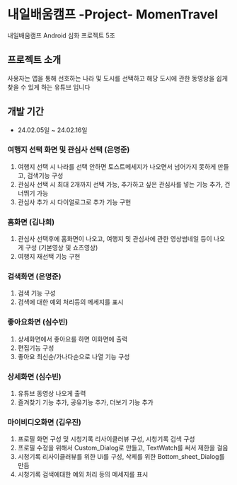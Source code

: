 # 내일배움캠프 -Project- MomenTravel

내일배움캠프 Android 심화 프로젝트 5조

## 프로젝트 소개

사용자는 앱을 통해 선호하는 나라 및 도시를 선택하고 해당 도시에 관한 동영상을 쉽게 찾을 수 있게 하는 유튜브 입니다

## 개발 기간

* 24.02.05일 ~ 24.02.16일

### 여행지 선택 화면 및 관심사 선택 (은명준)

1. 여행지 선택 시 나라를 선택 안하면 토스트메세지가 나오면서 넘어가지 못하게 만들고, 검색기능 구성
2. 관심사 선택 시 최대 2개까지 선택 가능, 추가하고 싶은 관심사를 넣는 기능 추가, 건너뛰기 가능
3. 관심사 추가 시 다이얼로그로 추가 기능 구현

### 홈화면 (김나희)

1. 관심사 선택후에 홈화면이 나오고, 여행지 및 관심사에 관한 영상썸네일 등이 나오게 구성 (기본영상 및 쇼츠영상)
2. 여행지 재선택 기능 구현

### 검색화면 (은명준)

1. 검색 기능 구성
2. 검색에 대한 예외 처리등의 메세지를 표시

### 좋아요화면 (심수빈)

1. 상세화면에서 좋아요를 하면 이화면에 출력
2. 편집기능 구성
3. 좋아요 최신순/가나다순으로 나열 기능 구성

### 상세화면 (심수빈)

1. 유튜브 동영상 나오게 출력
2. 즐겨찾기 기능 추가, 공유기능 추가, 더보기 기능 추가

### 마이비디오화면 (김우진)

1. 프로필 화면 구성 및 시청기록 리사이클러뷰 구성, 시청기록 검색 구성
2. 프로필 수정을 위해서 Custom_Dialog로 만들고, TextWatch를 써서 제한을 걸음
3. 시청기록 리사이클러뷰를 위한 Ui를 구성, 삭제를 위한 Bottom_sheet_Dialog를 만듬
4. 시청기록 검색에대한 예외 처리 등의 메세지를 표시
